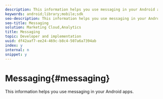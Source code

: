 ```yaml
---
description: This information helps you use messaging in your Android apps.
keywords: android;library;mobile;sdk
seo-description: This information helps you use messaging in your Android apps.
seo-title: Messaging
solution: Marketing Cloud,Analytics
title: Messaging
topic: Developer and implementation
uuid: df42aaf7-ee24-469c-b8c4-507a6a7394ab
index: y
internal: n
snippet: y
---
```


# Messaging{#messaging}

This information helps you use messaging in your Android apps.

